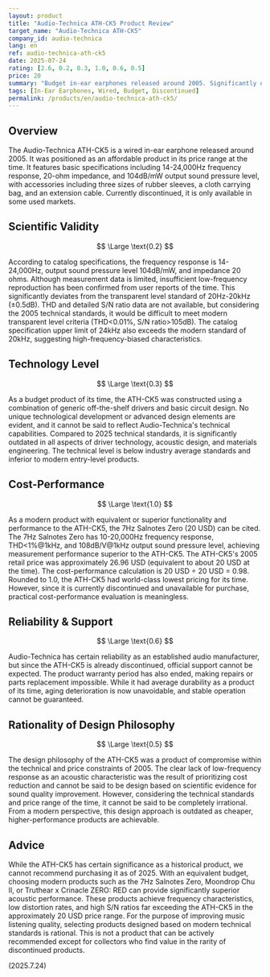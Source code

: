 ```yaml
---
layout: product
title: "Audio-Technica ATH-CK5 Product Review"
target_name: "Audio-Technica ATH-CK5"
company_id: audio-technica
lang: en
ref: audio-technica-ath-ck5
date: 2025-07-24
rating: [2.6, 0.2, 0.3, 1.0, 0.6, 0.5]
price: 20
summary: "Budget in-ear earphones released around 2005. Significantly outdated by modern technical standards"
tags: [In-Ear Earphones, Wired, Budget, Discontinued]
permalink: /products/en/audio-technica-ath-ck5/
---
```


## Overview

The Audio-Technica ATH-CK5 is a wired in-ear earphone released around 2005. It was positioned as an affordable product in its price range at the time. It features basic specifications including 14-24,000Hz frequency response, 20-ohm impedance, and 104dB/mW output sound pressure level, with accessories including three sizes of rubber sleeves, a cloth carrying bag, and an extension cable. Currently discontinued, it is only available in some used markets.

## Scientific Validity

$$ \Large \text{0.2} $$

According to catalog specifications, the frequency response is 14-24,000Hz, output sound pressure level 104dB/mW, and impedance 20 ohms. Although measurement data is limited, insufficient low-frequency reproduction has been confirmed from user reports of the time. This significantly deviates from the transparent level standard of 20Hz-20kHz (±0.5dB). THD and detailed S/N ratio data are not available, but considering the 2005 technical standards, it would be difficult to meet modern transparent level criteria (THD<0.01%, S/N ratio>105dB). The catalog specification upper limit of 24kHz also exceeds the modern standard of 20kHz, suggesting high-frequency-biased characteristics.

## Technology Level

$$ \Large \text{0.3} $$

As a budget product of its time, the ATH-CK5 was constructed using a combination of generic off-the-shelf drivers and basic circuit design. No unique technological development or advanced design elements are evident, and it cannot be said to reflect Audio-Technica's technical capabilities. Compared to 2025 technical standards, it is significantly outdated in all aspects of driver technology, acoustic design, and materials engineering. The technical level is below industry average standards and inferior to modern entry-level products.

## Cost-Performance

$$ \Large \text{1.0} $$

As a modern product with equivalent or superior functionality and performance to the ATH-CK5, the 7Hz Salnotes Zero (20 USD) can be cited. The 7Hz Salnotes Zero has 10-20,000Hz frequency response, THD<1%@1kHz, and 108dB/V@1kHz output sound pressure level, achieving measurement performance superior to the ATH-CK5. The ATH-CK5's 2005 retail price was approximately 26.96 USD (equivalent to about 20 USD at the time). The cost-performance calculation is 20 USD ÷ 20 USD = 0.98. Rounded to 1.0, the ATH-CK5 had world-class lowest pricing for its time. However, since it is currently discontinued and unavailable for purchase, practical cost-performance evaluation is meaningless.

## Reliability & Support

$$ \Large \text{0.6} $$

Audio-Technica has certain reliability as an established audio manufacturer, but since the ATH-CK5 is already discontinued, official support cannot be expected. The product warranty period has also ended, making repairs or parts replacement impossible. While it had average durability as a product of its time, aging deterioration is now unavoidable, and stable operation cannot be guaranteed.

## Rationality of Design Philosophy

$$ \Large \text{0.5} $$

The design philosophy of the ATH-CK5 was a product of compromise within the technical and price constraints of 2005. The clear lack of low-frequency response as an acoustic characteristic was the result of prioritizing cost reduction and cannot be said to be design based on scientific evidence for sound quality improvement. However, considering the technical standards and price range of the time, it cannot be said to be completely irrational. From a modern perspective, this design approach is outdated as cheaper, higher-performance products are achievable.

## Advice

While the ATH-CK5 has certain significance as a historical product, we cannot recommend purchasing it as of 2025. With an equivalent budget, choosing modern products such as the 7Hz Salnotes Zero, Moondrop Chu II, or Truthear x Crinacle ZERO: RED can provide significantly superior acoustic performance. These products achieve frequency characteristics, low distortion rates, and high S/N ratios far exceeding the ATH-CK5 in the approximately 20 USD price range. For the purpose of improving music listening quality, selecting products designed based on modern technical standards is rational. This is not a product that can be actively recommended except for collectors who find value in the rarity of discontinued products.

(2025.7.24)